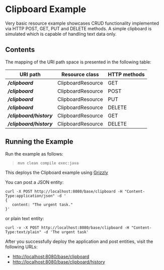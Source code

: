 [//]: # " Copyright (c) 2015, 2020 Oracle and/or its affiliates. All rights reserved. "
[//]: # " "
[//]: # " This program and the accompanying materials are made available under the "
[//]: # " terms of the Eclipse Distribution License v. 1.0, which is available at "
[//]: # " http://www.eclipse.org/org/documents/edl-v10.php. "
[//]: # " "
[//]: # " SPDX-License-Identifier: BSD-3-Clause "

Clipboard Example
=================

Very basic resource example showcases CRUD functionality
implemented via HTTP POST, GET, PUT and DELETE methods.
A simple clipboard is simulated which is capable of handling text data only.

Contents
--------

The mapping of the URI path space is presented in the following table:

URI path                  | Resource class    | HTTP methods
------------------------- | ----------------  | --------------
**_/clipboard_**          | ClipboardResource | GET
**_/clipboard_**          | ClipboardResource | POST
**_/clipboard_**          | ClipboardResource | PUT
**_/clipboard_**          | ClipboardResource | DELETE
**_/clipboard/history_**  | ClipboardResource | GET
**_/clipboard/history_**  | ClipboardResource | DELETE

Running the Example
-------------------

Run the example as follows:

>     mvn clean compile exec:java

This deploys the Clipboard example using [Grizzly](https://projects.eclipse.org/projects/ee4j.grizzly)

You can post a JSON entity:

```
curl -X POST http://localhost:8080/base/clipboard -H "Content-Type:application/json" -d '
{
   content: "The urgent task."
}'
```

or plain text entity:

```
curl -v -X POST http://localhost:8080/base/clipboard -H "Content-Type:text/plain" -d 'The urgent task'
```

After you successfully deploy the application and post entities, visit the following URLs:

-   <http://localhost:8080/base/clipboard>
-   <http://localhost:8080/base/clipboard/history>